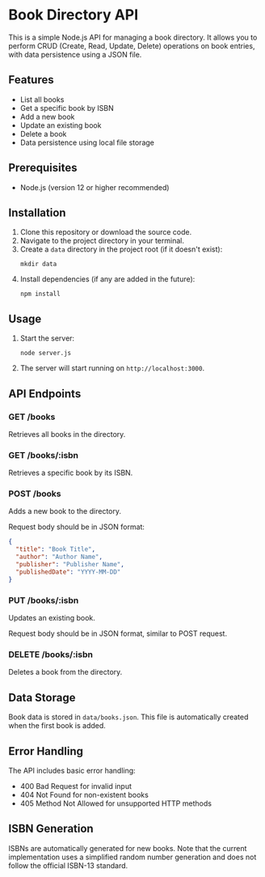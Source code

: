 # Book Directory API

This is a simple Node.js API for managing a book directory. It allows you to perform CRUD (Create, Read, Update, Delete) operations on book entries, with data persistence using a JSON file.

## Features

- List all books
- Get a specific book by ISBN
- Add a new book
- Update an existing book
- Delete a book
- Data persistence using local file storage

## Prerequisites

- Node.js (version 12 or higher recommended)

## Installation

1. Clone this repository or download the source code.
2. Navigate to the project directory in your terminal.
3. Create a `data` directory in the project root (if it doesn't exist):
   ```
   mkdir data
   ```
4. Install dependencies (if any are added in the future):
   ```
   npm install
   ```

## Usage

1. Start the server:
   ```
   node server.js
   ```
2. The server will start running on `http://localhost:3000`.

## API Endpoints

### GET /books
Retrieves all books in the directory.

### GET /books/:isbn
Retrieves a specific book by its ISBN.

### POST /books
Adds a new book to the directory.

Request body should be in JSON format:
```json
{
  "title": "Book Title",
  "author": "Author Name",
  "publisher": "Publisher Name",
  "publishedDate": "YYYY-MM-DD"
}
```

### PUT /books/:isbn
Updates an existing book.

Request body should be in JSON format, similar to POST request.

### DELETE /books/:isbn
Deletes a book from the directory.

## Data Storage

Book data is stored in `data/books.json`. This file is automatically created when the first book is added.

## Error Handling

The API includes basic error handling:
- 400 Bad Request for invalid input
- 404 Not Found for non-existent books
- 405 Method Not Allowed for unsupported HTTP methods

## ISBN Generation

ISBNs are automatically generated for new books. Note that the current implementation uses a simplified random number generation and does not follow the official ISBN-13 standard.

